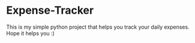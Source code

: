 # Expense-Tracker
This is my simple python project that helps you track your daily expenses. Hope it helps you :)
